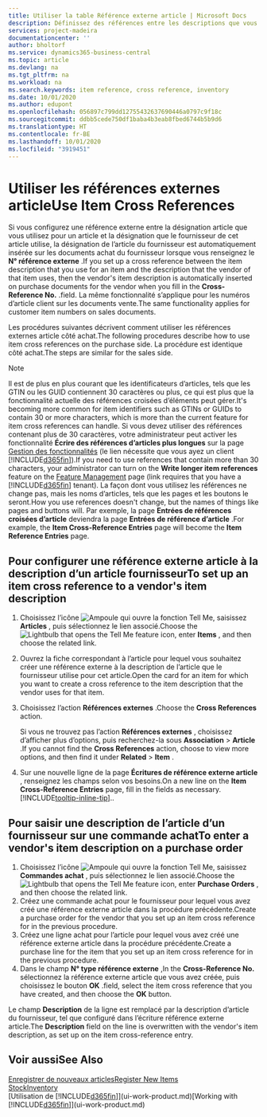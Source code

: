 ```yaml
---
title: Utiliser la table Référence externe article | Microsoft Docs
description: Définissez des références entre les descriptions que vous et votre fournisseur utilisez pour un article afin que vous puissiez insérer la description d’article du fournisseur dans les documents achat.
services: project-madeira
documentationcenter: ''
author: bholtorf
ms.service: dynamics365-business-central
ms.topic: article
ms.devlang: na
ms.tgt_pltfrm: na
ms.workload: na
ms.search.keywords: item reference, cross reference, inventory
ms.date: 10/01/2020
ms.author: edupont
ms.openlocfilehash: 056897c799dd12755432637690446a0797c9f18c
ms.sourcegitcommit: ddbb5cede750df1baba4b3eab8fbed6744b5b9d6
ms.translationtype: HT
ms.contentlocale: fr-BE
ms.lasthandoff: 10/01/2020
ms.locfileid: "3919451"
---
```

# <a name="use-item-cross-references"></a><span data-ttu-id="240a2-103">Utiliser les références externes article</span><span class="sxs-lookup"><span data-stu-id="240a2-103">Use Item Cross References</span></span>
<span data-ttu-id="240a2-104">Si vous configurez une référence externe entre la désignation article que vous utilisez pour un article et la désignation que le fournisseur de cet article utilise, la désignation de l’article du fournisseur est automatiquement insérée sur les documents achat du fournisseur lorsque vous renseignez le **N° référence externe** .</span><span class="sxs-lookup"><span data-stu-id="240a2-104">If you set up a cross reference between the item description that you use for an item and the description that the vendor of that item uses, then the vendor's item description is automatically inserted on purchase documents for the vendor when you fill in the **Cross-Reference No.**</span></span> <span data-ttu-id="240a2-105">.</span><span class="sxs-lookup"><span data-stu-id="240a2-105">field.</span></span> <span data-ttu-id="240a2-106">La même fonctionnalité s’applique pour les numéros d’article client sur les documents vente.</span><span class="sxs-lookup"><span data-stu-id="240a2-106">The same functionality applies for customer item numbers on sales documents.</span></span>

<span data-ttu-id="240a2-107">Les procédures suivantes décrivent comment utiliser les références externes article côté achat.</span><span class="sxs-lookup"><span data-stu-id="240a2-107">The following procedures describe how to use item cross references on the purchase side.</span></span> <span data-ttu-id="240a2-108">La procédure est identique côté achat.</span><span class="sxs-lookup"><span data-stu-id="240a2-108">The steps are similar for the sales side.</span></span>

> [!NOTE]
> <span data-ttu-id="240a2-109">Il est de plus en plus courant que les identificateurs d’articles, tels que les GTIN ou les GUID contiennent 30 caractères ou plus, ce qui est plus que la fonctionnalité actuelle des références croisées d’éléments peut gérer.</span><span class="sxs-lookup"><span data-stu-id="240a2-109">It's becoming more common for item identifiers such as GTINs or GUIDs to contain 30 or more characters, which is more than the current feature for item cross references can handle.</span></span> <span data-ttu-id="240a2-110">Si vous devez utiliser des références contenant plus de 30 caractères, votre administrateur peut activer les fonctionnalité **Écrire des références d’articles plus longues** sur la page [Gestion des fonctionnalités](https://businesscentral.dynamics.com/?page=xzy) (le lien nécessite que vous ayez un client [!INCLUDE[d365fin](includes/d365fin_md.md)]).</span><span class="sxs-lookup"><span data-stu-id="240a2-110">If you need to use references that contain more than 30 characters, your administrator can turn on the **Write longer item references** feature on the [Feature Management](https://businesscentral.dynamics.com/?page=xzy) page (link requires that you have a [!INCLUDE[d365fin](includes/d365fin_md.md)] tenant).</span></span> <span data-ttu-id="240a2-111">La façon dont vous utilisez les références ne change pas, mais les noms d’articles, tels que les pages et les boutons le seront.</span><span class="sxs-lookup"><span data-stu-id="240a2-111">How you use references doesn't change, but the names of things like pages and buttons will.</span></span> <span data-ttu-id="240a2-112">Par exemple, la page **Entrées de références croisées d’article** deviendra la page **Entrées de référence d’article** .</span><span class="sxs-lookup"><span data-stu-id="240a2-112">For example, the **Item Cross-Reference Entries** page will become the **Item Reference Entries** page.</span></span>

## <a name="to-set-up-an-item-cross-reference-to-a-vendors-item-description"></a><span data-ttu-id="240a2-113">Pour configurer une référence externe article à la description d’un article fournisseur</span><span class="sxs-lookup"><span data-stu-id="240a2-113">To set up an item cross reference to a vendor's item description</span></span>

1. <span data-ttu-id="240a2-114">Choisissez l’icône ![Ampoule qui ouvre la fonction Tell Me](media/ui-search/search_small.png "Dites-moi ce que vous voulez faire"), saisissez **Articles** , puis sélectionnez le lien associé.</span><span class="sxs-lookup"><span data-stu-id="240a2-114">Choose the ![Lightbulb that opens the Tell Me feature](media/ui-search/search_small.png "Tell me what you want to do") icon, enter **Items** , and then choose the related link.</span></span>
2. <span data-ttu-id="240a2-115">Ouvrez la fiche correspondant à l’article pour lequel vous souhaitez créer une référence externe à la description de l’article que le fournisseur utilise pour cet article.</span><span class="sxs-lookup"><span data-stu-id="240a2-115">Open the card for an item for which you want to create a cross reference to the item description that the vendor uses for that item.</span></span>
3. <span data-ttu-id="240a2-116">Choisissez l’action **Références externes** .</span><span class="sxs-lookup"><span data-stu-id="240a2-116">Choose the **Cross References** action.</span></span>

     <span data-ttu-id="240a2-117">Si vous ne trouvez pas l’action **Références externes** , choisissez d’afficher plus d’options, puis recherchez-la sous **Association** > **Article** .</span><span class="sxs-lookup"><span data-stu-id="240a2-117">If you cannot find the **Cross References** action, choose to view more options, and then find it under **Related** > **Item** .</span></span>
  
4. <span data-ttu-id="240a2-118">Sur une nouvelle ligne de la page **Écritures de référence externe article** , renseignez les champs selon vos besoins.</span><span class="sxs-lookup"><span data-stu-id="240a2-118">On a new line on the **Item Cross-Reference Entries** page, fill in the fields as necessary.</span></span> [!INCLUDE[tooltip-inline-tip](includes/tooltip-inline-tip_md.md)]<span data-ttu-id="240a2-119">.</span><span class="sxs-lookup"><span data-stu-id="240a2-119">.</span></span>

## <a name="to-enter-a-vendors-item-description-on-a-purchase-order"></a><span data-ttu-id="240a2-120">Pour saisir une description de l’article d’un fournisseur sur une commande achat</span><span class="sxs-lookup"><span data-stu-id="240a2-120">To enter a vendor's item description on a purchase order</span></span>

1. <span data-ttu-id="240a2-121">Choisissez l’icône ![Ampoule qui ouvre la fonction Tell Me](media/ui-search/search_small.png "Dites-moi ce que vous voulez faire"), saisissez **Commandes achat** , puis sélectionnez le lien associé.</span><span class="sxs-lookup"><span data-stu-id="240a2-121">Choose the ![Lightbulb that opens the Tell Me feature](media/ui-search/search_small.png "Tell me what you want to do") icon, enter **Purchase Orders** , and then choose the related link.</span></span>
2. <span data-ttu-id="240a2-122">Créez une commande achat pour le fournisseur pour lequel vous avez créé une référence externe article dans la procédure précédente.</span><span class="sxs-lookup"><span data-stu-id="240a2-122">Create a purchase order for the vendor that you set up an item cross reference for in the previous procedure.</span></span>
3. <span data-ttu-id="240a2-123">Créez une ligne achat pour l’article pour lequel vous avez créé une référence externe article dans la procédure précédente.</span><span class="sxs-lookup"><span data-stu-id="240a2-123">Create a purchase line for the item that you set up an item cross reference for in the previous procedure.</span></span>
4. <span data-ttu-id="240a2-124">Dans le champ **N° type référence externe** ,</span><span class="sxs-lookup"><span data-stu-id="240a2-124">In the **Cross-Reference No.**</span></span> <span data-ttu-id="240a2-125">sélectionnez la référence externe article que vous avez créée, puis choisissez le bouton **OK** .</span><span class="sxs-lookup"><span data-stu-id="240a2-125">field, select the item cross reference that you have created, and then choose the **OK** button.</span></span>

<span data-ttu-id="240a2-126">Le champ **Description** de la ligne est remplacé par la description d’article du fournisseur, tel que configuré dans l’écriture référence externe article.</span><span class="sxs-lookup"><span data-stu-id="240a2-126">The **Description** field on the line is overwritten with the vendor's item description, as set up on the item cross-reference entry.</span></span>

## <a name="see-also"></a><span data-ttu-id="240a2-127">Voir aussi</span><span class="sxs-lookup"><span data-stu-id="240a2-127">See Also</span></span>
[<span data-ttu-id="240a2-128">Enregistrer de nouveaux articles</span><span class="sxs-lookup"><span data-stu-id="240a2-128">Register New Items</span></span>](inventory-how-register-new-items.md)  
[<span data-ttu-id="240a2-129">Stock</span><span class="sxs-lookup"><span data-stu-id="240a2-129">Inventory</span></span>](inventory-manage-inventory.md)  
<span data-ttu-id="240a2-130">[Utilisation de [!INCLUDE[d365fin](includes/d365fin_md.md)]](ui-work-product.md)</span><span class="sxs-lookup"><span data-stu-id="240a2-130">[Working with [!INCLUDE[d365fin](includes/d365fin_md.md)]](ui-work-product.md)</span></span>

